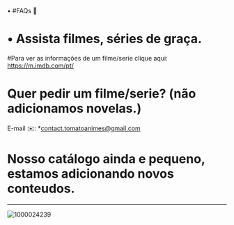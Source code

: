  • #FAQs 🍅

# • Assista filmes, séries de graça.

#Para ver as informações de um filme/serie clique aqui:
https://m.imdb.com/pt/

# Quer pedir um filme/serie? (não adicionamos novelas.)
E-mail ✉️: *contact.tomatoanimes@gmail.com

# Nosso catálogo ainda e pequeno, estamos adicionando novos conteudos.

****************************************
![1000024239](https://github.com/user-attachments/assets/0cdb688d-c0f7-4c54-b701-7e4d3616fc36)
